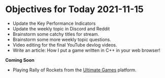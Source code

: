 # Objectives for Today 2021-11-15

- Update the Key Performance Indicators
- Update the weekly topic in Discord and Reddit
- Brainstorm some catchy titles for stream.
- Brainstorm some more weekly topic questions.
- Video editing for the final YouTube devlog videos.
- Write an article: How I put a game written in C++ in your web browser!

**Coming Soon**

- Playing Rally of Rockets from the [Ultimate Games](https://ultimate.games/) platform.

